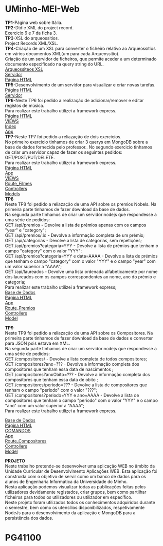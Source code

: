 # UMinho-MEI-Web
  
  
  
**TP1**-Página web sobre Itália.  
**TP2**-Dtd e XML do project record.  
Exercicio 6 e 7 da ficha 3.  
**TP3**-XSL do arqueossitios.    
Project Records XML/XSL.    
**TP4**-Criação de um XSL para converter o ficheiro relativo ao Arqueossítios em vários documentos XML(um para cada Arqueossítio).  
Criação de um servidor de ficheiros, que permite aceder a um determinado documento especificado na query string do URL.  
[Arqueossiteos XSL](https://github.com/TiagoSilva9607/DWeb2019/blob/master/TP4/Pr2.xsl)  
[Servidor](https://github.com/TiagoSilva9607/DWeb2019/blob/master/TP4/serv_arq.js)  
[Página HTML](https://github.com/TiagoSilva9607/DWeb2019/blob/master/TP4/pr.html)  
**TP5**-Desenvolvimento de um servidor para visualizar e criar novas tarefas.  
[Página HTML](https://github.com/TiagoSilva9607/DWeb2019/blob/master/TP5/pr.html)  
[Servidor](https://github.com/TiagoSilva9607/DWeb2019/tree/master/TP5/Servidor)  
**TP6**-Neste TP6 foi pedido a realização de  adicionar/remover e editar registos de música.  
Para realizar este trabalho utilizei a framework express.  
[Página HTML](https://github.com/TiagoSilva9607/DWeb2019/blob/master/TP6/pr.html)  
[VIEWS](https://github.com/TiagoSilva9607/DWeb2019/tree/master/TP6/myapp/index/views)  
[Index](https://github.com/TiagoSilva9607/DWeb2019/blob/master/TP6/myapp/index/routes/index.js)  
[App](https://github.com/TiagoSilva9607/DWeb2019/blob/master/TP6/myapp/index/app.js)  
**TP7**-Neste TP7 foi pedido a reliazação de dois exercicios.  
No primeiro exercicio tinhamos de criar 3 querys em MongoDB sobre a base de dados fornecida pelo professor.. 
No segundo exercicio tinhamos de criar um servidor capaz de fazer os seguintes pedidos:  
GET/POST/PUT/DELETE.  
Para realizar este trabalho utilizei a framework express.  
[Página HTML](https://github.com/TiagoSilva9607/DWeb2019/blob/master/TP7/pr.xml)  
[App](https://github.com/TiagoSilva9607/DWeb2019/blob/master/TP7/filmes/app.js)  
[VIEWS](https://github.com/TiagoSilva9607/DWeb2019/tree/master/TP7/filmes/views)  
[Route_Filmes](https://github.com/TiagoSilva9607/DWeb2019/blob/master/TP7/filmes/routes/filmes.js)  
[Controllers](https://github.com/TiagoSilva9607/DWeb2019/blob/master/TP7/filmes/controllers/filmes.js)  
[Models](https://github.com/TiagoSilva9607/DWeb2019/blob/master/TP7/filmes/models/filme.js)  
**TP8**  
Neste TP8 foi pedido a reliazação de uma API sobre os premios Nobels. 
Na primeira parte tinhamos de fazer download da base de dados.  
Na segunda parte tinhamos de criar um servidor nodejs que respondesse a uma série de pedidos:  
     GET /api/premios - Devolve a lista de prémios apenas com os campos "year" e "category";  
     GET /api/premios/:id - Devolve a informação completa de um prémio;  
     GET /api/categorias - Devolve a lista de categorias, sem repetições;  
     GET /api/premios?categoria=YYY - Devolve a lista de prémios que tenham o campo "category" com o valor "YYY";  
     GET /api/premios?categoria=YYY e data=AAAA - Devolve a lista de prémios que tenham o campo "category" com o valor "YYY" e o campo "year" com um valor superior a "AAAA";  
     GET /api/laureados - Devolve uma lista ordenada alfabeticamente por nome dos laureados com os campos correspondentes ao nome, ano do prémio e categoria;    
Para realizar este trabalho utilizei a framework express;  
[Base de Dados](https://github.com/TiagoSilva9607/DWeb2019/blob/master/TP8/prize.json)  
[Página HTML](https://github.com/TiagoSilva9607/DWeb2019/blob/master/TP8/pr.xml)  
[App](https://github.com/TiagoSilva9607/DWeb2019/blob/master/TP8/premios/app.js)  
[Route_Premios](https://github.com/TiagoSilva9607/DWeb2019/blob/master/TP8/premios/routes/index.js)  
[Controllers](https://github.com/TiagoSilva9607/DWeb2019/blob/master/TP8/premios/controllers/premios.js)  
[Model](https://github.com/TiagoSilva9607/DWeb2019/blob/master/TP8/premios/model/premios.js)
          
**TP9**  
Neste TP9 foi pedido a reliazação de uma API sobre os Compositores. 
Na primeira parte tinhamos de fazer download da base de dados e converter para JSON pois estava em XML.  
Na segunda parte tinhamos de criar um servidor nodejs que respondesse a uma série de pedidos:  
    GET /compositores/ - Devolve a lista completa de todos compositores;  
    GET /compositores?ano=??? - Devolve a informação completa dos compositores que tenham essa data de nascimentos ;  
    GET /compositores?anoObito=??? - Devolve a informação completa dos compositores que tenham essa data de obito ;  
    GET /compositores/periodo=??? - Devolve a lista de compositores que tenham o campo "periodo" com o valor "???";  
    GET /compositores?periodo=YYY e ano=AAAA - Devolve a lista de compositores que tenham o campo "periodo" com o valor "YYY" e o campo "ano" com um valor superior a "AAAA";  
Para realizar este trabalho utilizei a framework express.  

[Base de Dados](https://github.com/TiagoSilva9607/DWeb2019/blob/master/TP9/data/compositores.json)  
[Página HTML](https://github.com/TiagoSilva9607/DWeb2019/blob/master/TP9/pr.html)  
[COMANDOS](https://github.com/TiagoSilva9607/DWeb2019/blob/master/TP9/Comandos.txt)  
[App](https://github.com/TiagoSilva9607/DWeb2019/blob/master/TP9/compositores/app.js)  
[Route_Compositores](https://github.com/TiagoSilva9607/DWeb2019/blob/master/TP9/compositores/routes/index.js)  
[Controllers](https://github.com/TiagoSilva9607/DWeb2019/blob/master/TP9/compositores/controllers/compositores.js)  
[Model](https://github.com/TiagoSilva9607/DWeb2019/blob/master/TP9/compositores/model/compositor.js)  
  
    
**PROJETO**  
Neste trabalho pretende-se desenvolver uma aplicação WEB no âmbito da Unidade Curricular de Desenvolvimento Aplicações WEB. Esta aplicação foi construída com o objetivo de servir como um banco de dados para os alunos de Engenharia Informática da Universidade do Minho.  
Nesta aplicação podemos visualizar todas as publicações feitas pelos utilizadores devidamente registados, criar grupos, bem como partilhar ficheiros para todos os utilizadores ou utilizador em específico.  
Neste projeto foram utilizados todos os conhecimentos adquiridos durante o semestre, bem como os utensílios disponibilizados, respetivamente NodeJs para o desenvolvimento da aplicação e MongoDB para a persistência dos dados.  



      



                
          
      
        
     
  
  
# **PG41100**  


           


